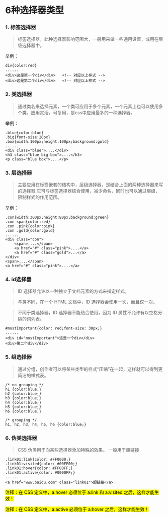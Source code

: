 # 6种选择器类型
### 1.	标签选择器


> 	标签选择器，此种选择器影响范围大，一般用来做一些通用设置，或用在层级选择器中。

举例：

```
div{color:red} 
......
<div>这是第一个div</div>   <!-- 对应以上样式 -->
<div>这是第二个div</div>   <!-- 对应以上样式 -->
```

### 2. 类选择器

>	通过类名来选择元素，一个类可应用于多个元素，一个元素上也可以使用多个类，应用灵活，可复用，是css中应用最多的一种选择器。

举例：

```
.blue{color:blue}
.big{font-size:20px}
.box{width:100px;height:100px;background:gold} 
......
<div class="blue">....</div>
<h3 class="blue big box">....</h3>
<p class="blue box">....</p>
```

### 3. 层选择器
>	主要应用在标签嵌套的结构中，层级选择器，是结合上面的两种选择器来写的选择器,它可与标签选择器结合使用，减少命名，同时也可以通过层级，限制样式的作用范围。

举例：

```
.con{width:300px;height:80px;background:green}
.con span{color:red}
.con .pink{color:pink}
.con .gold{color:gold}
......
<div class="con">
    <span>....</span>
    <a href="#" class="pink">....</a>
    <a href="#" class="gold">...</a>
</div>
<span>....</span>
<a href="#" class="pink">....</a>
```
### 4. id选择器
>	ID 选择器允许以一种独立于文档元素的方式来指定样式。

>	与类不同，在一个 HTML 文档中，ID 选择器会使用一次，而且仅一次。

>	不同于类选择器，ID 选择器不能结合使用，因为 ID 属性不允许有以空格分隔的词列表。

```
#mostImportant{color: red;font-size: 30px;}
......
<div id="mostImportant">这是一个div</div>
<div>第二个div</div>
```
### 5. 组选择器
>	通过分组，创作者可以将某些类型的样式“压缩”在一起，这样就可以得到更简洁的样式表。

```
/* no grouping */
h1 {color:blue;}
h2 {color:blue;}
h3 {color:blue;}
h4 {color:blue;}
h5 {color:blue;}
h6 {color:blue;}

/* grouping */
h1, h2, h3, h4, h5, h6 {color:blue;}
```
### 6. 伪类选择器

>	CSS 伪类用于向某些选择器添加特殊的效果。
>	一般用于超链接

```
.link01:link{color: #FF0000;}
.link01:visited{color: #00FF00;}
.link01:hover{color: #FF00FF;}
.link01:active{color: #0000FF;}
......
<a href="www.baidu.com" class="link01">超链接</a>

```

<mark>注释：在 CSS 定义中，a:hover 必须位于 a:link 和 a:visited 之后，这样才能生效！

<mark>注释：在 CSS 定义中，a:active 必须位于 a:hover 之后，这样才能生效！

